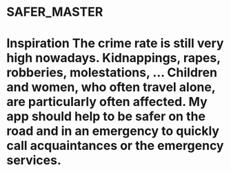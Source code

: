 # SAFER_MASTER
# Inspiration The crime rate is still very high nowadays. Kidnappings, rapes, robberies, molestations, ... Children and women, who often travel alone, are particularly often affected.  My app should help to be safer on the road and in an emergency to quickly call acquaintances or the emergency services. 
